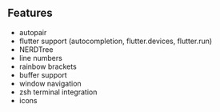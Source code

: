 ## Features

- autopair
- flutter support (autocompletion, flutter.devices, flutter.run)
- NERDTree
- line numbers
- rainbow brackets
- buffer support
- window navigation
- zsh terminal integration 
- icons
